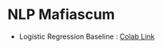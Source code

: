 # NLP Mafiascum

- Logistic Regression Baseline : [Colab Link](https://colab.research.google.com/drive/1txnLTaGDHw_qMpieUdDfsX0gbniFgXkv)
